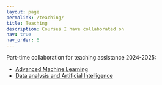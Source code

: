 ```yaml
---
layout: page
permalink: /teaching/
title: Teaching
description: Courses I have collaborated on
nav: true
nav_order: 6
---
```


Part-time collaboration for teaching assistance 2024-2025:
- [Advanced Machine Learning](https://didattica.polito.it/pls/portal30/gap.pkg_guide.viewGap?p_cod_ins=01URWOV&p_a_acc=2025&p_header=S&p_lang=&multi=N)
- [Data analysis and Artificial Intelligence](https://didattica.polito.it/pls/portal30/gap.pkg_guide.viewGap?p_cod_ins=01USPLO&p_a_acc=2025&p_header=S&p_lang=&multi=N)